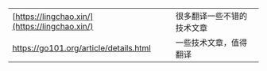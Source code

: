 |  |  |
| :--- | :--- |
| [https://lingchao.xin/](https://lingchao.xin/) | 很多翻译一些不错的技术文章 |
| https://go101.org/article/details.html | 一些技术文章，值得翻译 |



